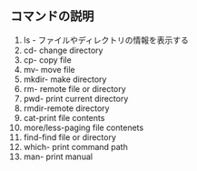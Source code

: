 ## コマンドの説明

1. ls - ファイルやディレクトリの情報を表示する
1. cd- change directory
1. cp- copy file
1. mv- move file
1. mkdir- make directory
1. rm- remote file or directory
1. pwd- print current directory
1. rmdir-remote directory
1. cat-print file contents
1. more/less-paging file contenets
1. find-find file or directory
1. which- print command path
1. man- print manual

